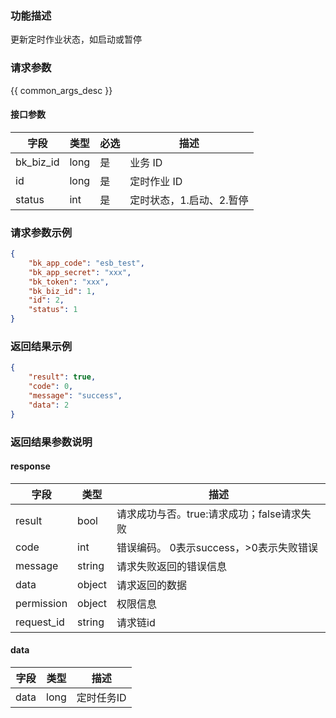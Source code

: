 ### 功能描述

更新定时作业状态，如启动或暂停

### 请求参数

{{ common_args_desc }}

#### 接口参数

| 字段        |  类型      | 必选   |  描述      |
|----------- |------------|--------|------------|
| bk_biz_id  |  long      | 是     | 业务 ID |
| id         |  long      | 是     | 定时作业 ID |
| status     |  int       | 是     | 定时状态，1.启动、2.暂停 |

### 请求参数示例

```json
{
    "bk_app_code": "esb_test",
    "bk_app_secret": "xxx",
    "bk_token": "xxx",
    "bk_biz_id": 1,
    "id": 2,
    "status": 1
}
```

### 返回结果示例

```json
{
    "result": true,
    "code": 0,
    "message": "success",
    "data": 2
}
```

### 返回结果参数说明

#### response
| 字段      | 类型      | 描述      |
|-----------|-----------|-----------|
| result       | bool   | 请求成功与否。true:请求成功；false请求失败 |
| code         | int    | 错误编码。 0表示success，>0表示失败错误 |
| message      | string | 请求失败返回的错误信息|
| data         | object | 请求返回的数据|
| permission   | object | 权限信息|
| request_id   | string | 请求链id|

#### data

| 字段      | 类型      | 描述      |
|-----------|-----------|-----------|
| data     | long      | 定时任务ID |
